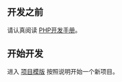 ## 开发之前

请认真阅读 [PHP开发手册](https://gitlab.ifchange.com/bpc/be/support-and-help/dev-manual)。

## 开始开发

进入 [项目模版](https://gitlab.ifchange.com/bpc/be/support-and-help/ci-project-tpl) 按照说明开始一个新项目。